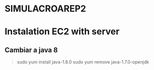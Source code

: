 # SIMULACROAREP2

# Instalation EC2 with server
 
## Cambiar a java 8
> sudo yum install java-1.8.0
> sudo yum remove java-1.7.0-openjdk




